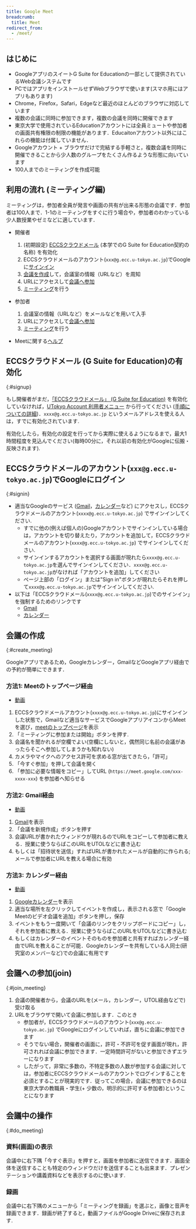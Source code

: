 ```yaml
---
title: Google Meet
breadcrumb:
  title: Meet
redirect_from:
  - /meet/
---
```

## はじめに

* GoogleアプリのスイートG Suite for Educationの一部として提供されているWeb会議システムです
* PCではアプリをインストールせずWebブラウザで使います(スマホ用にはアプリもあります)
* Chrome，Firefox，Safari，Edgeなど最近のほとんどのブラウザに対応しています
* 複数の会議に同時に参加できます，複数の会議を同時に開催できます
* 東京大学で使用されているEducationアカウントには全員ミュートや参加者の画面共有権限の制限の機能があります．Educaitonアカウント以外にはこれらの機能は付属していません．
* Googleアカウント + ブラウザだけで完結する手軽さと，複数会議を同時に開催できることから少人数のグループをたくさん作るような形態に向いています
* 100人までのミーティングを作成可能

## 利用の流れ (ミーティング編)

ミーティングは，参加者全員が発言や画面の共有が出来る形態の会議です．参加者は100人まで．1-1のミーティングをすぐに行う場合や，参加者のわかっている少人数授業やゼミなどに適しています．

* 開催者
  1. (初期設定) [ECCSクラウドメール](https://www.ecc.u-tokyo.ac.jp/announcement/2016/02/08_2116.html) (本学でのG Suite for Education契約の名称) を有効化
  1. ECCSクラウドメールのアカウント(`xxx@g.ecc.u-tokyo.ac.jp`)でGoogleに<a href="#signin">サインイン</a>
  1. <a href="#create_meeting">会議を作成</a>して，会議室の情報（URLなど）を周知
  1. URLにアクセスして<a href="#join_meeting">会議へ参加</a>
  1. <a href="#do_meeting">ミーティング</a>を行う
  
* 参加者
  1. 会議室の情報（URLなど）をメールなどを用いて入手
  1. URLにアクセスして<a href="#join_meeting">会議へ参加</a>
  1. <a href="#do_meeting">ミーティング</a>を行う

* Meetに関する[ヘルプ](https://support.google.com/meet/)

## ECCSクラウドメール (G Suite for Education)の有効化
{:#signup}

もし開催者がまだ，<a href="https://www.ecc.u-tokyo.ac.jp/announcement/2016/02/08_2116.html" target="_blank">「ECCSクラウドメール」 (G Suite for Education)</a> を有効化していなければ，<a href="https://utacm.adm.u-tokyo.ac.jp/webmtn/LoginServlet" target="_blank">UTokyo Account 利用者メニュー</a> から行ってください (<a href="https://hwb.ecc.u-tokyo.ac.jp/wp/literacy/email/initialize/" target="_blank">手順についての詳細</a>)．`xxxx@g.ecc.u-tokyo.ac.jp` というメールアドレスを使える人は，すでに有効化されています.

有効化したら，有効化の設定を行ってから実際に使えるようになるまで，最大1時間程度を見込んでください(毎時00分に，それ以前の有効化がGoogleに伝搬・反映されます).

## ECCSクラウドメールのアカウント(`xxx@g.ecc.u-tokyo.ac.jp`)でGoogleにログイン
{:#signin}

* 適当なGoogleのサービス (<a href="https://mail.google.com/" target="_blank" rel="noopener">Gmail</a>，<a href="https://calendar.google.com/" target="_blank" rel="noopener">カレンダー</a>など) にアクセスし，ECCSクラウドメールのアカウント(`xxxx@g.ecc.u-tokyo.ac.jp`) でサインインしてください.
  * すでに他の(例えば個人の)Googleアカウントでサインインしている場合は，アカウントを切り替えたり，アカウントを追加して，ECCSクラウドメールのアカウント(`xxxx@g.ecc.u-tokyo.ac.jp`) でサインインしてください.
  * サインインするアカウントを選択する画面が現れたら`xxxx@g.ecc.u-tokyo.ac.jp`を選んでサインインしてください．`xxxx@g.ecc.u-tokyo.ac.jp`がなければ「アカウントを追加」してください
  * ページ上部の「ログイン」または"Sign in"ボタンが現れたらそれを押して`xxxx@g.ecc.u-tokyo.ac.jp`でサインインしてください.
* 以下は「ECCSクラウドメール(`xxxx@g.ecc.u-tokyo.ac.jp`)でのサインイン」を強制するためのリンクです
  * <a href="https://mail.google.com/a/g.ecc.u-tokyo.ac.jp" target="_blank" rel="noopener">Gmail</a>
  * <a href="https://calendar.google.com/a/g.ecc.u-tokyo.ac.jp" target="_blank" rel="noopener">カレンダー</a>

## 会議の作成
{:#create_meeting}

Googleアプリであるため，Googleカレンダー，GmailなどGoogleアプリ経由での予約が簡単にできます．

### 方法1: Meetのトップページ経由

* <a href="https://youtu.be/rysK8GiH3KM" target="_blank" rel="noopener">動画</a>

1. ECCSクラウドメールアカウント(`xxxx@g.ecc.u-tokyo.ac.jp`)にサインインした状態で，Gmailなど適当なサービスでGoogleアプリアイコンからMeetを選び，<a href="https://meet.google.com/" target="_blank">meetのトップページ</a>を表示
1. 「ミーティングに参加または開始」ボタンを押す.
1. 会議名を聞かれるが空欄でよい(空欄にしないと，偶然同じ名前の会議があったらそこへ参加してしまうかも知れない)
1. カメラやマイクへのアクセス許可を求める窓が出てきたら，「許可」
1. 「今すぐ参加」を押して会議を開く
1. 「参加に必要な情報をコピー」してURL (`https://meet.google.com/xxx-xxxx-xxx`) を参加者へ知らせる

### 方法2: Gmail経由

* <a href="https://youtu.be/3xfHobXsj2Q" target="_blank" rel="noopener">動画</a>

1. <a href="https://mail.google.com/a/g.ecc.u-tokyo.ac.jp" target="_blank" rel="noopener">Gmail</a>を表示
1. 「会議を新規作成」ボタンを押す
1. 会議URLが書かれたウィンドウが現れるのでURLをコピーして参加者に教える．授業に使うならばこのURLをUTOLなどに書き込む
1. もしくは「招待状を送信」すればURLが書かれたメールが自動的に作られる; メールで参加者にURLを教える場合に有効

### 方法3: カレンダー経由

* <a href="https://youtu.be/VQs4Ps6Zsz0" target="_blank" rel="noopener">動画</a>

1. <a href="https://calendar.google.com/a/g.ecc.u-tokyo.ac.jp" target="_blank" rel="noopener">Googleカレンダー</a>を表示
1. 適当な場所を左クリックしてイベントを作成し，表示される窓で「Google Meetのビデオ会議を追加」ボタンを押し，保存
1. イベントをもう一度開いて「会議のリンクをクリップボードにコピー」し，それを参加者に教える．授業に使うならばこのURLをUTOLなどに書き込む
1. もしくはカレンダーのイベントそのものを参加者と共有すればカレンダー経由でURLを教えることが可能．Googleカレンダーを共有している人同士(研究室のメンバーなど)での会議に有用です

## 会議への参加(join)
{:#join_meeting}

1. 会議の開催者から，会議のURLを(メール，カレンダー，UTOL経由などで)受け取る
1. URLをブラウザで開いて会議に参加します．このとき
    * 参加者が，ECCSクラウドメールのアカウント(`xxx@g.ecc.u-tokyo.ac.jp`) でGoogleにログインしていれば，直ちに会議に参加できます
    * そうでない場合，開催者の画面に，許可・不許可を促す画面が現れ，許可されれば会議に参加できます．一定時間許可がないと参加できずエラーになります
    * したがって，非常に多数の，不特定多数の人数が参加する会議に対しては，参加者にECCSクラウドメールのアカウントでログインすることを必須とすることが現実的です．従ってこの場合，会議に参加できるのは東京大学の教職員・学生(+ 少数の，明示的に許可する参加者)ということになります

## 会議中の操作
{:#do_meeting}

### 資料(画面)の表示

会議中に右下隅「今すぐ表示」を押すと，画面を参加者に送信できます．画面全体を送信することも特定のウィンドウだけを送信することも出来ます．プレゼンテーションや講義資料などを表示するのに使います.

### 録画

会議中に右下隅のメニューから「ミーティングを録画」を選ぶと，画像と音声を録画できます．録画が終了すると，動画ファイルがGoogle Driveに保存されます.
